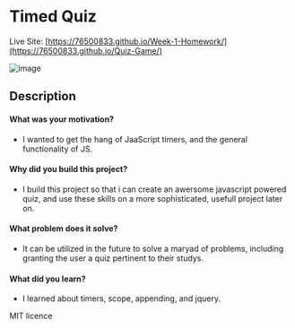 # Timed Quiz
Live Site: [https://76500833.github.io/Week-1-Homework/](https://76500833.github.io/Quiz-Game/)

![image](https://github.com/76500833/Quiz-Game/assets/145300587/c4a75cac-8085-4d6b-a200-084be061aeee)

## Description

#### What was your motivation?
- I wanted to get the hang of JaaScript timers, and the general functionality of JS.
#### Why did you build this project?
- I build this project so that i can create an awersome javascript powered quiz, and use these skills on a more sophisticated, usefull project later on.
#### What problem does it solve?
- It can be utilized in the future to solve a maryad of problems, including granting the user a quiz pertinent to their studys.
#### What did you learn?
- I learned about timers, scope, appending, and jquery.

MIT licence
